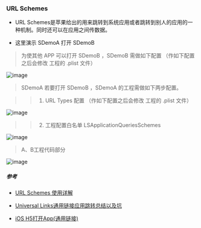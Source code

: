 ### URL Schemes

* URL Schemes是苹果给出的用来跳转到系统应用或者跳转到别人的应用的一种机制。同时还可以在应用之间传数据。

* 这里演示 SDemoA 打开 SDemoB

> 为使其他 APP 可以打开 SDemoB ，SDemoB 需做如下配置 （作如下配置之后会修改 工程的 .plist 文件）

  ![image](https://github.com/itwyhuaing/OC-WYH/blob/master/URL%20Schemes/image/SDemoB配置_1.png)


> SDemoA 若要打开 SDemoB ，SDemoA 的工程需做如下两步配置。

>> 1. URL Types 配置 （作如下配置之后会修改 工程的 .plist 文件）

![image](https://github.com/itwyhuaing/OC-WYH/blob/master/URL%20Schemes/image/SDemoA配置_2.png)

>> 2. 工程配置白名单 LSApplicationQueriesSchemes

![image](https://github.com/itwyhuaing/OC-WYH/blob/master/URL%20Schemes/image/SDemoA配置_3.png)


> A、B工程代码部分

![image](https://github.com/itwyhuaing/OC-WYH/blob/master/URL%20Schemes/image/SDemoA与B代码配置_4.png)


##### 参考
* [URL Schemes 使用详解](https://sspai.com/post/31500#04)

* [Universal Links通用链接应用跳转总结以及坑](http://www.jianshu.com/p/16374288c976)

* [iOS H5打开App(通用链接)](https://www.jianshu.com/p/0ead88409212)
